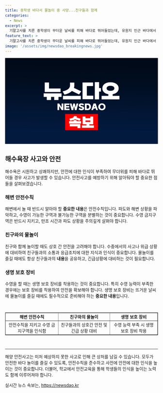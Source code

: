 ```yaml
---
title: 중학생 바다서 물놀이 중 사망...친구들과 함께
categories:
  - News
excerpt: >
  기말고사를 치른 중학생이 무더운 날씨를 피해 바다로 뛰어들었는데, 유원지 인근 바다에서 물놀이를 하던 중 심각한 사고로 사망했다. 14세 중학생 A군은 수영 금지구역에서 물놀이를 한 후 심정지 상태로 발견되어 병원으로 이송됐지만 숨졌다. 사고 경위를 조사 중인 경찰은 사망 원인과 함께 친구들의 목격 진술을 확인 중이다. 고향 목포시에서 이같은 비극이 일어나 큰 충격을 안겨주고 있다.
feature_text: >
  기말고사를 치른 중학생이 무더운 날씨를 피해 바다로 뛰어들었는데, 유원지 인근 바다에서 물놀이를 하던 중 심각한 사고로 사망했다. 14세 중학생 A군은 수영 금지구역에서 물놀이를 한 후 심정지 상태로 발견되어 병원으로 이송됐지만 숨졌다. 사고 경위를 조사 중인 경찰은 사망 원인과 함께 친구들의 목격 진술을 확인 중이다. 고향 목포시에서 이같은 비극이 일어나 큰 충격을 안겨주고 있다.
image: '/assets/img/newsdao_breakingnews.jpg'
---
```


<p><img src="/assets/img/newsdao_breakingnews.jpg" alt="flaretime 속보" /></p>

<h2 data-ke-size="size26">해수욕장 사고와 안전</h2>

<p data-ke-size="size16">해수욕은 시원하고 상쾌하지만, 안전에 대한 인식이 부족하여 무더위를 피해 바다로 뛰어들 경우 사고가 발생할 수 있습니다. 안전사고를 예방하기 위해 알아둬야 할 중요한 점들을 살펴보겠습니다.</p>

<h3 data-ke-size="size24">해변 안전수칙</h3>

<p data-ke-size="size16">해변에서 놀 때 반드시 알아야 할 <b>중요한 내용</b>은 안전수칙입니다. 파도와 해변 상황을 파악하고, 수영이 가능한 구역과 불가능한 구역을 분별하는 것이 중요합니다. 수영 금지구역은 반드시 지키고, 만조 시간과 파도 상황을 주의깊게 살펴야 합니다.</p>

<h3 data-ke-size="size24">친구와의 물놀이</h3>

<p data-ke-size="size16">친구와 함께 놀이할 때도 상호 간 안전을 고려해야 합니다. 수중에서의 사고나 위급 상황에 대비하여 친구들과의 소통과 응급조치에 대한 지식과 인식이 중요합니다. 물놀이를 즐길 때에도 항상 친구들과의 <b>내용</b>을 공유하고, 긴급상황에 대비하는 것이 필요합니다.</p>

<h3 data-ke-size="size24">생명 보호 장비</h3>

<p data-ke-size="size16">수영을 할 때는 생명 보호 장비를 착용하는 것이 중요합니다. 특히 수영 능력이 부족한 경우에는 보호 장비를 착용하여 안전을 확보해야 합니다. 생명 보호 장비는 뜨거운 날씨에 물놀이를 즐길 때에도 필수적으로 준비해야 하는 <b>중요한 내용</b>입니다.</p>

<p data-ke-size="size16">&nbsp;</p>

<table style="width: 100%;" border="1">
<tbody>
<tr>
<td style="text-align: center; height: 17px;"><b>해변 안전수칙</b></td>
<td style="text-align: center; height: 17px;"><b>친구와의 물놀이</b></td>
<td style="text-align: center; height: 17px;"><b>생명 보호 장비</b></td>
</tr>
<tr>
<td style="text-align: center;">안전수칙을 지키고 수영 금지구역을 인식함</td>
<td style="text-align: center;">친구들과의 상호간 안전 및 긴급 상황 대비</td>
<td style="text-align: center;">수영 능력 부족 시 생명 보호 장비 착용</td>
</tr>
</tbody>
</table>

<p data-ke-size="size16">&nbsp;</p>

<hr>

<p data-ke-size="size16">해양 안전사고는 미처 예상하지 못한 사고로 인해 큰 상처를 남길 수 있습니다. 모두가 안전한 바다 놀이를 즐길 수 있도록, 안전수칙을 준수하고 사전에 안전에 대한 인식을 높이는 것이 중요합니다. 더불어, 학교에서 안전교육을 통해 학생들의 인식을 높이는 노력도 함께 이루어져야 합니다.</p>
실시간 뉴스 속보는, <a href="https://newsdao.kr" rel="dofollow">https://newsdao.kr</a>


